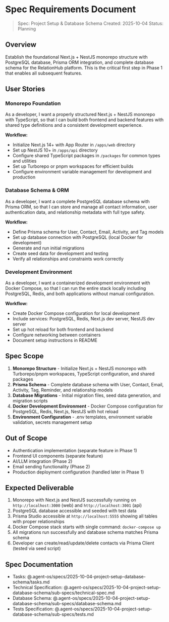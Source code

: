 # Spec Requirements Document

> Spec: Project Setup & Database Schema
> Created: 2025-10-04
> Status: Planning

## Overview

Establish the foundational Next.js + NestJS monorepo structure with PostgreSQL database, Prisma ORM integration, and complete database schema for the RelationHub platform. This is the critical first step in Phase 1 that enables all subsequent features.

## User Stories

### Monorepo Foundation

As a developer, I want a properly structured Next.js + NestJS monorepo with TypeScript, so that I can build both frontend and backend features with shared type definitions and a consistent development experience.

**Workflow:**
- Initialize Next.js 14+ with App Router in `/apps/web` directory
- Set up NestJS 10+ in `/apps/api` directory
- Configure shared TypeScript packages in `/packages` for common types and utilities
- Set up Turborepo or pnpm workspaces for efficient builds
- Configure environment variable management for development and production

### Database Schema & ORM

As a developer, I want a complete PostgreSQL database schema with Prisma ORM, so that I can store and manage all contact information, user authentication data, and relationship metadata with full type safety.

**Workflow:**
- Define Prisma schema for User, Contact, Email, Activity, and Tag models
- Set up database connection with PostgreSQL (local Docker for development)
- Generate and run initial migrations
- Create seed data for development and testing
- Verify all relationships and constraints work correctly

### Development Environment

As a developer, I want a containerized development environment with Docker Compose, so that I can run the entire stack locally including PostgreSQL, Redis, and both applications without manual configuration.

**Workflow:**
- Create Docker Compose configuration for local development
- Include services: PostgreSQL, Redis, Next.js dev server, NestJS dev server
- Set up hot reload for both frontend and backend
- Configure networking between containers
- Document setup instructions in README

## Spec Scope

1. **Monorepo Structure** - Initialize Next.js + NestJS monorepo with Turborepo/pnpm workspaces, TypeScript configuration, and shared packages
2. **Prisma Schema** - Complete database schema with User, Contact, Email, Activity, Tag, Reminder, and relationship models
3. **Database Migrations** - Initial migration files, seed data generation, and migration scripts
4. **Docker Development Environment** - Docker Compose configuration for PostgreSQL, Redis, Next.js, NestJS with hot reload
5. **Environment Configuration** - .env templates, environment variable validation, secrets management setup

## Out of Scope

- Authentication implementation (separate feature in Phase 1)
- Frontend UI components (separate feature)
- AI/LLM integration (Phase 2)
- Email sending functionality (Phase 2)
- Production deployment configuration (handled later in Phase 1)

## Expected Deliverable

1. Monorepo with Next.js and NestJS successfully running on `http://localhost:3000` (web) and `http://localhost:3001` (api)
2. PostgreSQL database accessible and seeded with test data
3. Prisma Studio accessible at `http://localhost:5555` showing all tables with proper relationships
4. Docker Compose stack starts with single command: `docker-compose up`
5. All migrations run successfully and database schema matches Prisma schema
6. Developer can create/read/update/delete contacts via Prisma Client (tested via seed script)

## Spec Documentation

- Tasks: @.agent-os/specs/2025-10-04-project-setup-database-schema/tasks.md
- Technical Specification: @.agent-os/specs/2025-10-04-project-setup-database-schema/sub-specs/technical-spec.md
- Database Schema: @.agent-os/specs/2025-10-04-project-setup-database-schema/sub-specs/database-schema.md
- Tests Specification: @.agent-os/specs/2025-10-04-project-setup-database-schema/sub-specs/tests.md
